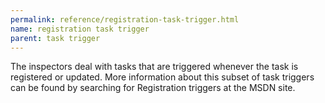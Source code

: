 ```yaml
---
permalink: reference/registration-task-trigger.html
name: registration task trigger
parent: task trigger
---
```


The <registration task trigger> inspectors deal with tasks that are triggered whenever the task is registered or updated. More information about this subset of task triggers can be found by searching for Registration triggers at the MSDN site.